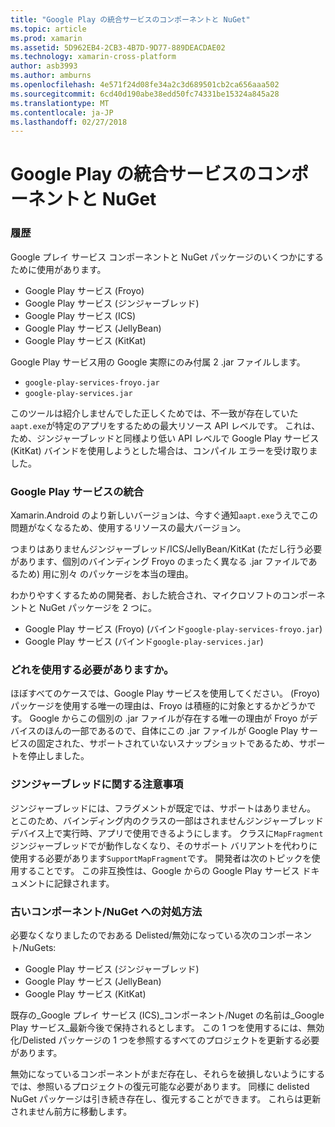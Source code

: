 ```yaml
---
title: "Google Play の統合サービスのコンポーネントと NuGet"
ms.topic: article
ms.prod: xamarin
ms.assetid: 5D962EB4-2CB3-4B7D-9D77-889DEACDAE02
ms.technology: xamarin-cross-platform
author: asb3993
ms.author: amburns
ms.openlocfilehash: 4e571f24d08fe34a2c3d689501cb2ca656aaa502
ms.sourcegitcommit: 6cd40d190abe38edd50fc74331be15324a845a28
ms.translationtype: MT
ms.contentlocale: ja-JP
ms.lasthandoff: 02/27/2018
---
```

# <a name="unifying-google-play-services-components-and-nuget"></a>Google Play の統合サービスのコンポーネントと NuGet

### <a name="history"></a>履歴

Google プレイ サービス コンポーネントと NuGet パッケージのいくつかにするために使用があります。

-   Google Play サービス (Froyo)
-   Google Play サービス (ジンジャーブレッド)
-   Google Play サービス (ICS)
-   Google Play サービス (JellyBean)
-   Google Play サービス (KitKat)

Google Play サービス用の Google 実際にのみ付属 2 .jar ファイルします。

-   `google-play-services-froyo.jar`
-   `google-play-services.jar`

このツールは紹介しませんでした正しくためでは、不一致が存在していた`aapt.exe`が特定のアプリをするための最大リソース API レベルです。 これは、ため、ジンジャーブレッドと同様より低い API レベルで Google Play サービス (KitKat) バインドを使用しようとした場合は、コンパイル エラーを受け取りました。

### <a name="unifying-google-play-services"></a>Google Play サービスの統合

Xamarin.Android のより新しいバージョンは、今すぐ通知`aapt.exe`うえでこの問題がなくなるため、使用するリソースの最大バージョン。

つまりはありませんジンジャーブレッド/ICS/JellyBean/KitKat (ただし行う必要があります、個別のバインディング Froyo のまったく異なる .jar ファイルであるため) 用に別々 のパッケージを本当の理由。

わかりやすくするための開発者、おした統合され、マイクロソフトのコンポーネントと NuGet パッケージを 2 つに。

-   Google Play サービス (Froyo) (バインド`google-play-services-froyo.jar`)
-   Google Play サービス (バインド`google-play-services.jar`)

### <a name="which-one-should-be-used"></a>どれを使用する必要がありますか。

ほぼすべてのケースでは、Google Play サービスを使用してください。 (Froyo) パッケージを使用する唯一の理由は、Froyo は積極的に対象とするかどうかです。 Google からこの個別の .jar ファイルが存在する唯一の理由が Froyo がデバイスのほんの一部であるので、自体にこの .jar ファイルが Google Play サービスの固定された、サポートされていないスナップショットであるため、サポートを停止しました。

### <a name="note-about-gingerbread"></a>ジンジャーブレッドに関する注意事項

ジンジャーブレッドには、フラグメントが既定では、サポートはありません。 とこのため、バインディング内のクラスの一部はされませんジンジャーブレッド デバイス上で実行時、アプリで使用できるようにします。 クラスに`MapFragment`ジンジャーブレッドでが動作しなくなり、そのサポート バリアントを代わりに使用する必要があります`SupportMapFragment`です。 開発者は次のトピックを使用することです。 この非互換性は、Google からの Google Play サービス ドキュメントに記録されます。

### <a name="what-happens-to-the-old-componentsnugets"></a>古いコンポーネント/NuGet への対処方法

必要なくなりましたのでおある Delisted/無効になっている次のコンポーネント/NuGets:

-   Google Play サービス (ジンジャーブレッド)
-   Google Play サービス (JellyBean)
-   Google Play サービス (KitKat)

既存の_Google プレイ サービス (ICS)_コンポーネント/Nuget の名前は_Google Play サービス_最新今後で保持されるとします。 この 1 つを使用するには、無効化/Delisted パッケージの 1 つを参照するすべてのプロジェクトを更新する必要があります。

無効になっているコンポーネントがまだ存在し、それらを破損しないようにするでは、参照いるプロジェクトの復元可能な必要があります。 同様に delisted NuGet パッケージは引き続き存在し、復元することができます。 これらは更新されません前方に移動します。
